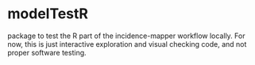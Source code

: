 # modelTestR

package to test the R part of the incidence-mapper workflow locally.  For now, this is just interactive exploration and visual checking code, and not proper software testing. 